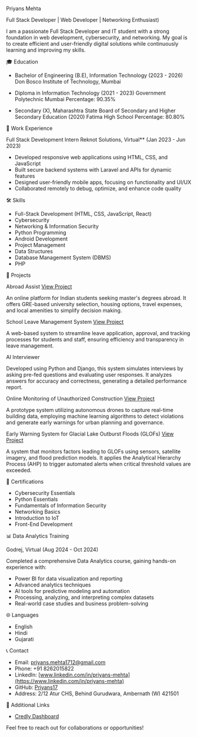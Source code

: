 Priyans Mehta

Full Stack Developer | Web Developer | Networking Enthusiast)

I am a passionate Full Stack Developer and IT student with a strong foundation in web development, cybersecurity, and networking. My goal is to create efficient and user-friendly digital solutions while continuously learning and improving my skills.

🎓 Education

- Bachelor of Engineering (B.E), Information Technology (2023 - 2026)
  Don Bosco Institute of Technology, Mumbai

- Diploma in Information Technology (2021 - 2023)
  Government Polytechnic Mumbai
  Percentage: 90.35%

- Secondary (X), Maharashtra State Board of Secondary and Higher Secondary Education (2020)
  Fatima High School
  Percentage: 80.80%

💼 Work Experience

Full Stack Development Intern
Reknot Solutions, Virtual** (Jan 2023 - Jun 2023)

- Developed responsive web applications using HTML, CSS, and JavaScript
- Built secure backend systems with Laravel and APIs for dynamic features
- Designed user-friendly mobile apps, focusing on functionality and UI/UX
- Collaborated remotely to debug, optimize, and enhance code quality

🛠 Skills

- Full-Stack Development (HTML, CSS, JavaScript, React)
- Cybersecurity
- Networking & Information Security
- Python Programming
- Android Development
- Project Management
- Data Structures
- Database Management System (DBMS)
- PHP

🚀 Projects

Abroad Assist
[View Project](https://github.com/Priyans17/Abroad-Assist)

An online platform for Indian students seeking master's degrees abroad. It offers GRE-based university selection, housing options, travel expenses, and local amenities to simplify decision making.

School Leave Management System
[View Project](https://github.com/Priyans17/Student-Leave-Mgmt)

A web-based system to streamline leave application, approval, and tracking processes for students and staff, ensuring efficiency and transparency in leave management.

AI Interviewer

Developed using Python and Django, this system simulates interviews by asking pre-fed questions and evaluating user responses. It analyzes answers for accuracy and correctness, generating a detailed performance report.

Online Monitoring of Unauthorized Construction
[View Project](https://shorturl.at/EnVuv)

A prototype system utilizing autonomous drones to capture real-time building data, employing machine learning algorithms to detect violations and generate early warnings for urban planning and governance.

Early Warning System for Glacial Lake Outburst Floods (GLOFs)
[View Project](https://shorturl.at/EnVuv)

A system that monitors factors leading to GLOFs using sensors, satellite imagery, and flood prediction models. It applies the Analytical Hierarchy Process (AHP) to trigger automated alerts when critical threshold values are exceeded.

🏅 Certifications

- Cybersecurity Essentials
- Python Essentials
- Fundamentals of Information Security
- Networking Basics
- Introduction to IoT
- Front-End Development

 📊 Data Analytics Training

Godrej, Virtual (Aug 2024 - Oct 2024)

Completed a comprehensive Data Analytics course, gaining hands-on experience with:
- Power BI for data visualization and reporting
- Advanced analytics techniques
- AI tools for predictive modeling and automation
- Processing, analyzing, and interpreting complex datasets
- Real-world case studies and business problem-solving

🌐 Languages

- English
- Hindi
- Gujarati

📞 Contact

- Email: priyans.mehta1712@gmail.com
- Phone: +91 8262015822
- LinkedIn: [www.linkedin.com/in/priyans-mehta](https://www.linkedin.com/in/priyans-mehta)
- GitHub: [Priyans17](https://github.com/Priyans17)
- Address: 2/12 Atur CHS, Behind Gurudwara, Ambernath (W) 421501

🔗 Additional Links

- [Credly Dashboard](https://www.credly.com/earner/dashboard)

Feel free to reach out for collaborations or opportunities!
